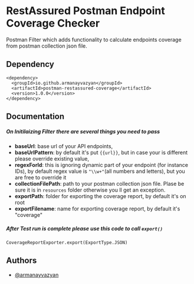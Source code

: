 
# RestAssured Postman Endpoint Coverage Checker

Postman Filter which adds functionality to calculate endpoints coverage from postman collection json file.

## Dependency

```
<dependency>
  <groupId>io.github.armanayvazyan</groupId>
  <artifactId>postman-restassured-coverage</artifactId>
  <version>1.0.0</version>
</dependency>
```


## Documentation

##### On Initilaizing Filter there are several things you need to pass
- **baseUrl**: base url of your API endpoints,
- **baseUrlPattern**: by default it's put `{{url}}`, but in case your is different please override existing value,
- **regexForId**: this is ignoring dynamic part of your endpoint (for instance IDs), by default regex value is `"\\w+"`(all numbers and letters), but you are free to override it
- **collectionFilePath**: path to your postman collection json file. Plase be sure it is in `resources` folder otherwise you ll get an exception.
- **exportPath**: folder for exporting the coverage report, by default it's on root
- **exportFilename**: name for exporting coverage report, by default it's "coverage"

##### After Test run is complete please use this code to call `export()`

`CoverageReportExporter.export(ExportType.JSON)`
## Authors

- [@armanayvazyan](https://www.github.com/armanayvazyan)

